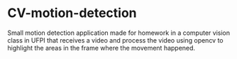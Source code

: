 # CV-motion-detection
Small motion detection application made for homework in a computer vision class in UFPI that receives a video and process the video using opencv to highlight the areas in the frame where the movement happened.
